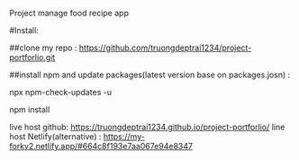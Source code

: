 Project manage food recipe app

#Install:

##clone my repo : https://github.com/truongdeptrai1234/project-portforlio.git

##install npm and update packages(latest version base on packages.josn) :

npx npm-check-updates -u

npm install

live host github: https://truongdeptrai1234.github.io/project-portforlio/
line host Netlify(alternative) : https://my-forkv2.netlify.app/#664c8f193e7aa067e94e8347
